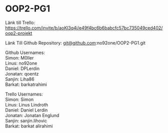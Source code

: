 # OOP2-PG1


Länk till Trello: https://trello.com/invite/b/aoKl3q4j/e49f4bc6b6babcfc57bc735049ced402/oop2-projekt <br/>

Länk Till Github Repository: git@github.com:no92one/OOP2-PG1.git <br/>

Github Usernames: <br/>
Simon: M0ller <br/>
Linus: no92one <br/>
Daniel: DPLerdin <br/>
Jonatan: qoentz <br/>
Sanjin: Liha86 <br/>
Barkat: barkatrahimi <br/>

Trello Usernames: <br/>
Simon: Simon <br/>
Linus: Linus Lindroth <br/>
Daniel: Daniel Lerdin <br/>
Jonatan: Jonatan Englund <br/>
Sanjin: sanjin.lihovic <br/>
Barkat: barkat alirahimi <br/>
